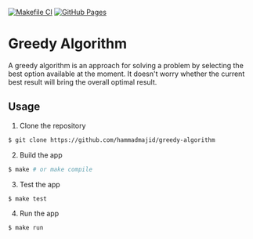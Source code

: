 [![Makefile CI](https://github.com/hammadmajid/greedy-algorithm/actions/workflows/makefile.yml/badge.svg)](https://github.com/hammadmajid/greedy-algorithm/actions/workflows/makefile.yml) [![GitHub Pages](https://github.com/hammadmajid/greedy-algorithm/actions/workflows/jekyll-gh-pages.yml/badge.svg)](https://github.com/hammadmajid/greedy-algorithm/actions/workflows/jekyll-gh-pages.yml)

# Greedy Algorithm

A greedy algorithm is an approach for solving a problem by selecting the best option available at the moment. It doesn't worry whether the current best result will bring the overall optimal result.

## Usage

1. Clone the repository
```bash
$ git clone https://github.com/hammadmajid/greedy-algorithm
```
2. Build the app 
```bash
$ make # or make compile
```
3. Test the app 
```bash
$ make test
```
4. Run the app 
```bash
$ make run
```
